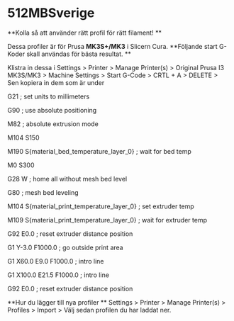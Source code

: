 # 512MBSverige
**Kolla så att använder rätt profil för rätt filament! **


Dessa profiler är för Prusa **MK3S+/MK3** i Slicern Cura. 
**Följande start G-Koder skall användas för bästa resultat. **

Klistra in dessa i Settings > Printer > Manage Printer(s) > Original Prusa I3 MK3S/MK3 > Machine Settings > Start G-Code > CRTL + A > DELETE > Sen kopiera in dem som är under 

G21 ; set units to millimeters

G90 ; use absolute positioning

M82 ; absolute extrusion mode

M104 S150

M190 S{material_bed_temperature_layer_0} ; wait for bed temp

M0 S300

G28 W ; home all without mesh bed level

G80 ; mesh bed leveling

M104 S{material_print_temperature_layer_0} ; set extruder temp

M109 S{material_print_temperature_layer_0} ; wait for extruder temp

G92 E0.0 ; reset extruder distance position

G1 Y-3.0 F1000.0 ; go outside print area

G1 X60.0 E9.0 F1000.0 ; intro line

G1 X100.0 E21.5 F1000.0 ; intro line

G92 E0.0 ; reset extruder distance position


**Hur du lägger till nya profiler **
Settings > Printer > Manage Printer(s) > Profiles > Import > Välj sedan profilen du har laddat ner. 

